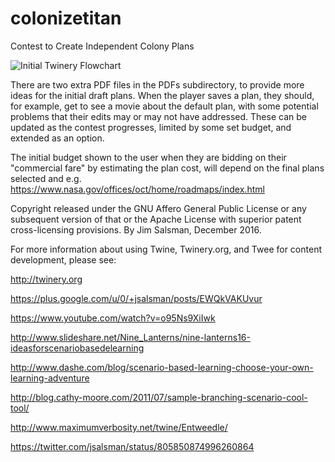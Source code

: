 # colonizetitan
Contest to Create Independent Colony Plans

![Initial Twinery Flowchart](https://raw.githubusercontent.com/jsalsman/colonizetitan/master/twinery.png)

There are two extra PDF files in the PDFs subdirectory, to provide more ideas for the initial draft plans. When the player saves a plan, they should, for example, get to see a movie about the default plan, with some potential problems that their edits may or may not have addressed. These can be updated as the contest progresses, limited by some set budget, and extended as an option.

The initial budget shown to the user when they are bidding on their "commercial fare" by estimating the plan cost, will depend on the final plans selected and e.g. https://www.nasa.gov/offices/oct/home/roadmaps/index.html

Copyright released under the GNU Affero General Public License or any subsequent version of that or the Apache License with superior patent cross-licensing provisions. By Jim Salsman, December 2016.

For more information about using Twine, Twinery.org, and Twee for content development, please see:

http://twinery.org

https://plus.google.com/u/0/+jsalsman/posts/EWQkVAKUvur

https://www.youtube.com/watch?v=o95Ns9XiIwk

http://www.slideshare.net/Nine_Lanterns/nine-lanterns16-ideasforscenariobasedelearning

http://www.dashe.com/blog/scenario-based-learning-choose-your-own-learning-adventure

http://blog.cathy-moore.com/2011/07/sample-branching-scenario-cool-tool/

http://www.maximumverbosity.net/twine/Entweedle/

https://twitter.com/jsalsman/status/805850874996260864
